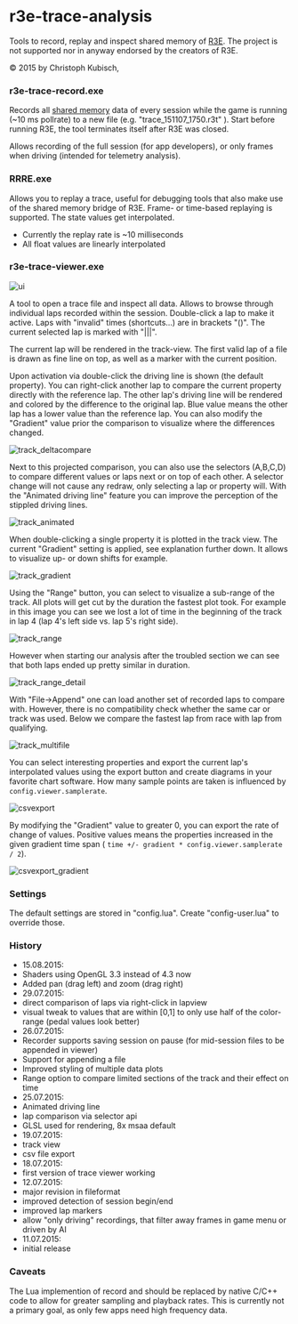 r3e-trace-analysis
==================

Tools to record, replay and inspect shared memory of [R3E](http://game.raceroom.com).
The project is not supported nor in anyway endorsed by the creators of R3E.

© 2015 by Christoph Kubisch, 

### **r3e-trace-record.exe**

Records all [shared memory](https://github.com/sector3studios/r3e-api) data of every session while the game is running (~10 ms pollrate) to a new file (e.g. "trace_151107_1750.r3t" ).
Start before running R3E, the tool terminates itself after R3E was closed.

Allows recording of the full session (for app developers), or only frames when driving (intended for telemetry analysis). 

### **RRRE.exe** 

Allows you to replay a trace, useful for debugging tools that also make use of the shared memory
bridge of R3E. Frame- or time-based replaying is supported. The state values get interpolated.

* Currently the replay rate is ~10 milliseconds
* All float values are linearly interpolated

### **r3e-trace-viewer.exe**

![ui](https://github.com/pixeljetstream/r3e-trace-analysis/blob/master/doc/ui.png)

A tool to open a trace file and inspect all data. Allows to browse through individual laps recorded within the session. Double-click a lap to make it active. Laps with "invalid" times (shortcuts...) are in brackets "()". The current selected lap is marked with "|||".

The current lap will be rendered in the track-view. The first valid lap of a file is drawn as fine line on top, as well as a marker with the current position.

Upon activation via double-click the driving line is shown (the default property). You can right-click another lap to compare the current property directly with the reference lap. The other lap's driving line will be rendered and colored by the difference to the original lap. Blue value means the other lap has a lower value than the reference lap. 
You can also modify the "Gradient" value prior the comparison to visualize where the differences changed.

![track_deltacompare](https://github.com/pixeljetstream/r3e-trace-analysis/blob/master/doc/track_deltacompare.png)

Next to this projected comparison, you can also use the selectors (A,B,C,D) to compare different values or laps next or on top of each other. A selector change will not
cause any redraw, only selecting a lap or property will. With the "Animated driving line" feature 
you can improve the perception of the stippled driving lines.

![track_animated](https://github.com/pixeljetstream/r3e-trace-analysis/blob/master/doc/track_animated.gif)

When double-clicking a single property it is plotted in the track view. The current "Gradient" setting is applied, see explanation further down. It allows to visualize up- or down shifts for example.

![track_gradient](https://github.com/pixeljetstream/r3e-trace-analysis/blob/master/doc/track_gradient.png)

Using the "Range" button, you can select to visualize a sub-range of the track. All plots will get cut
by the duration the fastest plot took. For example in this image you can see we lost a lot of time in the beginning of the track in lap 4 (lap 4's left side vs. lap 5's right side).

![track_range](https://github.com/pixeljetstream/r3e-trace-analysis/blob/master/doc/track_range.png)

However when starting our analysis after the troubled section we can see that both laps ended up pretty similar in duration.

![track_range_detail](https://github.com/pixeljetstream/r3e-trace-analysis/blob/master/doc/track_range_detail.png)

With "File->Append" one can load another set of recorded laps to compare with. However, there is no compatibility check whether the same car or track was used. Below we compare the fastest lap from race
with lap from qualifying.

![track_multifile](https://github.com/pixeljetstream/r3e-trace-analysis/blob/master/doc/track_multifile.png)

You can select interesting properties and export the current lap's interpolated values using the export button and create diagrams in your favorite chart software. How many sample points are taken is influenced by ```config.viewer.samplerate```.

![csvexport](https://github.com/pixeljetstream/r3e-trace-analysis/blob/master/doc/csvexport.png)

By modifying the "Gradient" value to greater 0, you can export the rate of change of values.
Positive values means the properties increased in the given gradient time span ( ```time +/- gradient * config.viewer.samplerate / 2```). 

![csvexport_gradient](https://github.com/pixeljetstream/r3e-trace-analysis/blob/master/doc/csvexport_gradient.png)


### Settings

The default settings are stored in "config.lua". Create "config-user.lua" to override those.

### History
* 15.08.2015:
 * Shaders using OpenGL 3.3 instead of 4.3 now
 * Added pan (drag left) and zoom (drag right)
* 29.07.2015:
 * direct comparison of laps via right-click in lapview
 * visual tweak to values that are within [0,1] to only use half of the color-range (pedal values look better)
* 26.07.2015:
 * Recorder supports saving session on pause (for mid-session files to be appended in viewer)
 * Support for appending a file
 * Improved styling of multiple data plots
 * Range option to compare limited sections of the track and their effect on time
* 25.07.2015:
 * Animated driving line
 * lap comparison via selector api
 * GLSL used for rendering, 8x msaa default
* 19.07.2015:
 * track view
 * csv file export
* 18.07.2015:
 * first version of trace viewer working
* 12.07.2015:
 * major revision in fileformat
 * improved detection of session begin/end
 * improved lap markers
 * allow "only driving" recordings, that filter away frames in game menu or driven by AI
* 11.07.2015: 
 * initial release

### Caveats

The Lua implemention of record and should be replaced by native C/C++ code to allow for greater sampling and playback rates. This is currently not a primary goal, as only few apps need high frequency data.

